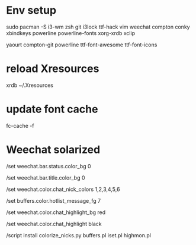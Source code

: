 # Env setup
sudo pacman -S i3-wm zsh git i3lock ttf-hack vim weechat compton conky xbindkeys powerline powerline-fonts xorg-xrdb xclip 

yaourt compton-git powerline ttf-font-awesome ttf-font-icons

# reload Xresources
xrdb ~/.Xresources

# update font cache
fc-cache -f

# Weechat solarized
/set weechat.bar.status.color_bg 0

/set weechat.bar.title.color_bg 0

/set weechat.color.chat_nick_colors 1,2,3,4,5,6

/set buffers.color.hotlist_message_fg 7

/set weechat.color.chat_highlight_bg red

/set weechat.color.chat_highlight black

/script install colorize_nicks.py buffers.pl iset.pl highmon.pl
